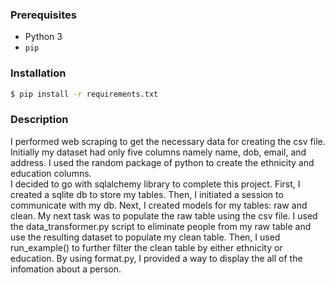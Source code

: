 
### Prerequisites
 - Python 3
 - `pip`

### Installation
```bash
$ pip install -r requirements.txt
```


### Description

I performed web scraping to get the necessary data for creating the csv file. Initially my dataset had only five columns namely name, dob, email, and address. I used the random package of python to create the ethnicity and education columns. <br />
I decided to go with sqlalchemy library to complete this project. First, I created a sqlite db to store my tables. Then, I initiated a session to communicate with my db. Next, I  created models for my tables: raw and clean. My next task was to populate the raw table using the csv file. I used the data_transformer.py script to eliminate people from my raw table and use the resulting dataset to populate my clean table. Then, I used run_example() to further filter the clean table by either ethnicity or education. By using format.py, I provided a way to display the all of the infomation about a person.

